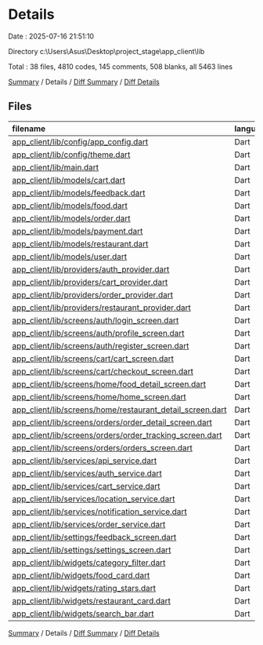 # Details

Date : 2025-07-16 21:51:10

Directory c:\\Users\\Asus\\Desktop\\project_stage\\app_client\\lib

Total : 38 files,  4810 codes, 145 comments, 508 blanks, all 5463 lines

[Summary](results.md) / Details / [Diff Summary](diff.md) / [Diff Details](diff-details.md)

## Files
| filename | language | code | comment | blank | total |
| :--- | :--- | ---: | ---: | ---: | ---: |
| [app\_client/lib/config/app\_config.dart](/app_client/lib/config/app_config.dart) | Dart | 13 | 2 | 3 | 18 |
| [app\_client/lib/config/theme.dart](/app_client/lib/config/theme.dart) | Dart | 24 | 0 | 3 | 27 |
| [app\_client/lib/main.dart](/app_client/lib/main.dart) | Dart | 53 | 1 | 7 | 61 |
| [app\_client/lib/models/cart.dart](/app_client/lib/models/cart.dart) | Dart | 151 | 11 | 26 | 188 |
| [app\_client/lib/models/feedback.dart](/app_client/lib/models/feedback.dart) | Dart | 192 | 14 | 29 | 235 |
| [app\_client/lib/models/food.dart](/app_client/lib/models/food.dart) | Dart | 178 | 3 | 19 | 200 |
| [app\_client/lib/models/order.dart](/app_client/lib/models/order.dart) | Dart | 269 | 2 | 15 | 286 |
| [app\_client/lib/models/payment.dart](/app_client/lib/models/payment.dart) | Dart | 166 | 8 | 19 | 193 |
| [app\_client/lib/models/restaurant.dart](/app_client/lib/models/restaurant.dart) | Dart | 66 | 0 | 6 | 72 |
| [app\_client/lib/models/user.dart](/app_client/lib/models/user.dart) | Dart | 218 | 6 | 20 | 244 |
| [app\_client/lib/providers/auth\_provider.dart](/app_client/lib/providers/auth_provider.dart) | Dart | 268 | 6 | 44 | 318 |
| [app\_client/lib/providers/cart\_provider.dart](/app_client/lib/providers/cart_provider.dart) | Dart | 109 | 7 | 20 | 136 |
| [app\_client/lib/providers/order\_provider.dart](/app_client/lib/providers/order_provider.dart) | Dart | 0 | 0 | 1 | 1 |
| [app\_client/lib/providers/restaurant\_provider.dart](/app_client/lib/providers/restaurant_provider.dart) | Dart | 106 | 13 | 19 | 138 |
| [app\_client/lib/screens/auth/login\_screen.dart](/app_client/lib/screens/auth/login_screen.dart) | Dart | 326 | 5 | 19 | 350 |
| [app\_client/lib/screens/auth/profile\_screen.dart](/app_client/lib/screens/auth/profile_screen.dart) | Dart | 0 | 0 | 2 | 2 |
| [app\_client/lib/screens/auth/register\_screen.dart](/app_client/lib/screens/auth/register_screen.dart) | Dart | 430 | 3 | 22 | 455 |
| [app\_client/lib/screens/cart/cart\_screen.dart](/app_client/lib/screens/cart/cart_screen.dart) | Dart | 358 | 0 | 13 | 371 |
| [app\_client/lib/screens/cart/checkout\_screen.dart](/app_client/lib/screens/cart/checkout_screen.dart) | Dart | 0 | 0 | 2 | 2 |
| [app\_client/lib/screens/home/food\_detail\_screen.dart](/app_client/lib/screens/home/food_detail_screen.dart) | Dart | 0 | 0 | 2 | 2 |
| [app\_client/lib/screens/home/home\_screen.dart](/app_client/lib/screens/home/home_screen.dart) | Dart | 146 | 3 | 12 | 161 |
| [app\_client/lib/screens/home/restaurant\_detail\_screen.dart](/app_client/lib/screens/home/restaurant_detail_screen.dart) | Dart | 384 | 5 | 23 | 412 |
| [app\_client/lib/screens/orders/order\_detail\_screen.dart](/app_client/lib/screens/orders/order_detail_screen.dart) | Dart | 0 | 0 | 2 | 2 |
| [app\_client/lib/screens/orders/order\_tracking\_screen.dart](/app_client/lib/screens/orders/order_tracking_screen.dart) | Dart | 0 | 0 | 2 | 2 |
| [app\_client/lib/screens/orders/orders\_screen.dart](/app_client/lib/screens/orders/orders_screen.dart) | Dart | 0 | 0 | 2 | 2 |
| [app\_client/lib/services/api\_service.dart](/app_client/lib/services/api_service.dart) | Dart | 223 | 13 | 48 | 284 |
| [app\_client/lib/services/auth\_service.dart](/app_client/lib/services/auth_service.dart) | Dart | 322 | 11 | 38 | 371 |
| [app\_client/lib/services/cart\_service.dart](/app_client/lib/services/cart_service.dart) | Dart | 234 | 18 | 33 | 285 |
| [app\_client/lib/services/location\_service.dart](/app_client/lib/services/location_service.dart) | Dart | 0 | 0 | 2 | 2 |
| [app\_client/lib/services/notification\_service.dart](/app_client/lib/services/notification_service.dart) | Dart | 0 | 0 | 2 | 2 |
| [app\_client/lib/services/order\_service.dart](/app_client/lib/services/order_service.dart) | Dart | 0 | 0 | 2 | 2 |
| [app\_client/lib/settings/feedback\_screen.dart](/app_client/lib/settings/feedback_screen.dart) | Dart | 0 | 0 | 2 | 2 |
| [app\_client/lib/settings/settings\_screen.dart](/app_client/lib/settings/settings_screen.dart) | Dart | 0 | 0 | 2 | 2 |
| [app\_client/lib/widgets/category\_filter.dart](/app_client/lib/widgets/category_filter.dart) | Dart | 51 | 0 | 6 | 57 |
| [app\_client/lib/widgets/food\_card.dart](/app_client/lib/widgets/food_card.dart) | Dart | 101 | 4 | 9 | 114 |
| [app\_client/lib/widgets/rating\_stars.dart](/app_client/lib/widgets/rating_stars.dart) | Dart | 31 | 0 | 4 | 35 |
| [app\_client/lib/widgets/restaurant\_card.dart](/app_client/lib/widgets/restaurant_card.dart) | Dart | 335 | 10 | 21 | 366 |
| [app\_client/lib/widgets/search\_bar.dart](/app_client/lib/widgets/search_bar.dart) | Dart | 56 | 0 | 7 | 63 |

[Summary](results.md) / Details / [Diff Summary](diff.md) / [Diff Details](diff-details.md)